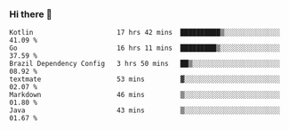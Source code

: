 ### Hi there 👋

<!--
**yeya24/yeya24** is a ✨ _special_ ✨ repository because its `README.md` (this file) appears on your GitHub profile.

Here are some ideas to get you started:

- 🔭 I’m currently working on ...
- 🌱 I’m currently learning ...
- 👯 I’m looking to collaborate on ...
- 🤔 I’m looking for help with ...
- 💬 Ask me about ...
- 📫 How to reach me: ...
- 😄 Pronouns: ...
- ⚡ Fun fact: ...
-->

<!--START_SECTION:waka-->

```text
Kotlin                     17 hrs 42 mins  ██████████▒░░░░░░░░░░░░░░   41.09 %
Go                         16 hrs 11 mins  █████████▒░░░░░░░░░░░░░░░   37.59 %
Brazil Dependency Config   3 hrs 50 mins   ██▒░░░░░░░░░░░░░░░░░░░░░░   08.92 %
textmate                   53 mins         ▓░░░░░░░░░░░░░░░░░░░░░░░░   02.07 %
Markdown                   46 mins         ▒░░░░░░░░░░░░░░░░░░░░░░░░   01.80 %
Java                       43 mins         ▒░░░░░░░░░░░░░░░░░░░░░░░░   01.67 %
```

<!--END_SECTION:waka-->
